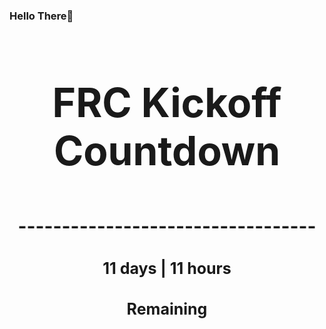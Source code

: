 ### Hello There👋

<!---START-TIMER--->
<h3 align='center' style='font-size: 64px;'>FRC Kickoff Countdown</h3>
<h3 align='center' style='font-size: 30px;'>----------------------------------</h3>
<h3 align='center' style='font-size: 25px;'>11 days | 11 hours</h3>
<h3 align='center' style='font-size: 25px;'>Remaining</h3>
<!---END-TIMER--->
